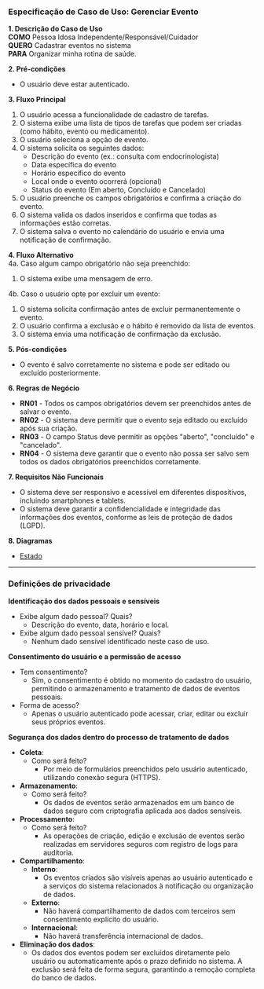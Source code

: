 ### Especificação de Caso de Uso: Gerenciar Evento  

**1. Descrição do Caso de Uso**  
**COMO** Pessoa Idosa Independente/Responsável/Cuidador  
**QUERO** Cadastrar eventos no sistema  
**PARA** Organizar minha rotina de saúde.  

**2. Pré-condições**  
- O usuário deve estar autenticado.  

**3. Fluxo Principal**  
1. O usuário acessa a funcionalidade de cadastro de tarefas.  
2. O sistema exibe uma lista de tipos de tarefas que podem ser criadas (como hábito, evento ou medicamento).  
3. O usuário seleciona a opção de evento.  
4. O sistema solicita os seguintes dados:  
   - Descrição do evento (ex.: consulta com endocrinologista)  
   - Data específica do evento  
   - Horário específico do evento  
   - Local onde o evento ocorrerá (opcional)  
   - Status do evento (Em aberto, Concluído e Cancelado)  
5. O usuário preenche os campos obrigatórios e confirma a criação do evento.  
6. O sistema valida os dados inseridos e confirma que todas as informações estão corretas.  
7. O sistema salva o evento no calendário do usuário e envia uma notificação de confirmação.  

**4. Fluxo Alternativo**  
4a. Caso algum campo obrigatório não seja preenchido:  
   1. O sistema exibe uma mensagem de erro.  

4b. Caso o usuário opte por excluir um evento:  
   1. O sistema solicita confirmação antes de excluir permanentemente o evento.  
   2. O usuário confirma a exclusão e o hábito é removido da lista de eventos.  
   3. O sistema envia uma notificação de confirmação da exclusão.  

**5. Pós-condições**  
- O evento é salvo corretamente no sistema e pode ser editado ou excluído posteriormente.  

**6. Regras de Negócio**  
- **RN01** - Todos os campos obrigatórios devem ser preenchidos antes de salvar o evento.  
- **RN02** - O sistema deve permitir que o evento seja editado ou excluído após sua criação.  
- **RN03** - O campo Status deve permitir as opções "aberto", "concluído" e "cancelado".  
- **RN04** - O sistema deve garantir que o evento não possa ser salvo sem todos os dados obrigatórios preenchidos corretamente.  

**7. Requisitos Não Funcionais**  
- O sistema deve ser responsivo e acessível em diferentes dispositivos, incluindo smartphones e tablets.  
- O sistema deve garantir a confidencialidade e integridade das informações dos eventos, conforme as leis de proteção de dados (LGPD).  

**8. Diagramas**  
- [Estado](https://github.com/EnneLu/TINA-Requisitos/blob/main/docs/requirements/diagrams/Estado/img/ES_03_Evento.png)

---

### Definições de privacidade  

**Identificação dos dados pessoais e sensíveis**  
- Exibe algum dado pessoal? Quais?  
  - Descrição do evento, data, horário e local.  
- Exibe algum dado pessoal sensível? Quais?  
  - Nenhum dado sensível identificado neste caso de uso.  

**Consentimento do usuário e a permissão de acesso**  
- Tem consentimento?  
  - Sim, o consentimento é obtido no momento do cadastro do usuário, permitindo o armazenamento e tratamento de dados de eventos pessoais.  
- Forma de acesso?  
  - Apenas o usuário autenticado pode acessar, criar, editar ou excluir seus próprios eventos.  

**Segurança dos dados dentro do processo de tratamento de dados**  
- **Coleta**:  
  - Como será feito?  
    - Por meio de formulários preenchidos pelo usuário autenticado, utilizando conexão segura (HTTPS).  
- **Armazenamento**:  
  - Como será feito?  
    - Os dados de eventos serão armazenados em um banco de dados seguro com criptografia aplicada aos dados sensíveis.  
- **Processamento**:  
  - Como será feito?  
    - As operações de criação, edição e exclusão de eventos serão realizadas em servidores seguros com registro de logs para auditoria.  
- **Compartilhamento**:  
  - **Interno**:  
    - Os eventos criados são visíveis apenas ao usuário autenticado e a serviços do sistema relacionados à notificação ou organização de dados.  
  - **Externo**:  
    - Não haverá compartilhamento de dados com terceiros sem consentimento explícito do usuário.  
  - **Internacional**:  
    - Não haverá transferência internacional de dados.  
- **Eliminação dos dados**:  
  - Os dados dos eventos podem ser excluídos diretamente pelo usuário ou automaticamente após o prazo definido no sistema. A exclusão será feita de forma segura, garantindo a remoção completa do banco de dados.  
